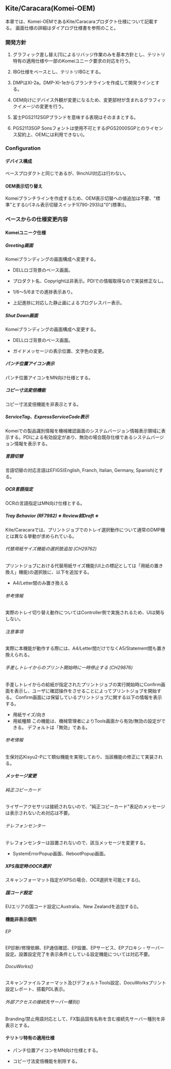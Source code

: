 ##  Kite/Caracara(Komei-OEM)
本章では、Komei-OEMであるKite/Caracaraプロダクト仕様について記載する。
画面仕様の詳細はダイアログ仕様書を参照のこと。

### 

### 開発方針

1.  グラフィック差し替え[1]によるリバッジ作業のみを基本方針とし、テリトリ特有の適用仕様や一部のKomeiユニーク要求の対応を行う。

2.  IBG仕様をベースとし、テリトリIBGとする。

3.  DMPはXI-2a。DMP-XI-1eからブランチラインを作成して開発ラインとする。

4.  OEM向けにデバイス外観が変更になるため、変更部材が含まれるグラフィックイメージの変更を行う。

5.  富士PGS2112SGPブランドを意味する表現はそのままとする。

6.  PGS2113SGP
    Sonsフォントは使用不可とする(PGS2000SGPとのライセンス契約上、OEMには利用できない)。

### Configuration

#### デバイス構成

ベースプロダクトと同じであるが、9inchUI対応は行わない。

#### OEM表示切り替え

Komeiブランチラインを作成するため、OEM表示切替への値追加は不要、"標準"とする(パネル表示切替スイッチ1(790-293)は"0"(標準))。

### ベースからの仕様変更内容

#### Komeiユニーク仕様

##### Greeting画面
Komeiブランディングの画面構成へ変更する。

-   DELLロゴ背景のベース画面。

-   プロダクト名、Copyrightは非表示。PDIでの情報取得なので実装修正なし。

-   1/6～5/6までの進捗表示あり。

-   上記進捗に対応した静止画によるプログレスバー表示。

##### Shut Down画面
Komeiブランディングの画面構成へ変更する。

-   DELLロゴ背景のベース画面。

-   ガイドメッセージの表示位置、文字色の変更。

##### パンチ位置アイコン表示
パンチ位置アイコンをMN向け仕様とする。

##### コピー寸法変倍機能
コピー寸法変倍機能を非表示とする。

##### ServiceTag、ExpressServiceCode表示
Komeiでの製品識別情報を機械確認画面のシステムバージョン情報表示領域に表示する。PDIによる有効設定があり、無効の場合既存仕様であるシステムバージョン情報を表示する。

##### 言語切替
言語切替の対応言語はEFIGS(English, Franch, Italian, Germany,
Spanish)とする。

##### OCR言語指定
OCRの言語指定はMN向け仕様とする。

##### Tray Behavior (RF7982) ※ Review前Draft ※

Kite/Caracaraでは、プリントジョブでのトレイ選択動作について通常のDMP機とは異なる挙動が求められている。

###### 代替用紙サイズ機能の選択肢追加 (CH29762)
プリントジョブにおける代替用紙サイズ機能(UI上の標記としては「用紙の置き換え」機能)の選択肢に、以下を追加する。
- A4/Letter間のみ置き換える
###### 参考情報
実際のトレイ切り替え動作についてはController側で実施されるため、UIは関与しない。
###### 注意事項
実際に本機能が動作する際には、A4/Letter間だけでなくA5/Statement間も置き換えられる。

###### 手差しトレイからのプリント開始時に一時停止する (CH29876)
手差しトレイからの給紙が指定されたプリントジョブの実行開始時にConfirm画面を表示し、ユーザに確認操作をさせることによってプリントジョブを開始する。
Confirm画面には保留しているプリントジョブに関する以下の情報を表示する。
- 用紙サイズ/向き
- 用紙種類
この機能は、機械管理者によりTools画面から有効/無効の設定ができる。
デフォルトは「無効」である。
###### 参考情報
生保対応Kisyu2-Pにて類似機能を実現しており、当該機能の修正にて実装される。

##### メッセージ変更

###### 純正コピーカード

ライザーアクセサリは接続されないので、"純正コピーカード"表記のメッセージは表示されないため対応は不要。

###### テレフォンセンター

テレフォンセンターは設置されないので、該当メッセージを変更する。

-   SystemErrorPopup画面、RebootPopup画面。

##### XPS指定時のOCR選択

スキャンフォーマット指定がXPSの場合、OCR選択を可能とする()。

##### 国コード設定

EUエリアの国コード設定にAustralia、New Zealandを追加する()。

#### 機能非表示個所

###### EP
EP診断/修理依頼、EP通信確認、EP設置、EPサービス、EPプロキシ・サーバー設定。設置設定完了を表示条件としている設定機能については対応不要。

###### DocuWorks()
スキャンファイルフォーマット及びデフォルトTools設定、DocuWorksプリント設定レポート、搭載PDL表示。

###### 外部アクセスの接続先サーバー種別()
Branding/禁止用語対応として、FX製品固有名称を含む接続先サーバー種別を非表示とする。

#### テリトリ特有の適用仕様

-   パンチ位置アイコンをMN向け仕様とする。

-   コピー寸法変倍機能を削除する。
